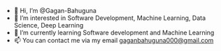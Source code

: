 - 👋 Hi, I’m @Gagan-Bahuguna
- 👀 I’m interested in Software Development, Machine Learning, Data Science, Deep Learning
- 🌱 I’m currently learning Software development and Machine Learning
- 📫 You can contact me via my email gaganbahuguna000@gmail.com
  

<!---
Gagan-Bahuguna/Gagan-Bahuguna is a ✨ special ✨ repository because its `README.md` (this file) appears on your GitHub profile.
You can click the Preview link to take a look at your changes.
--->
